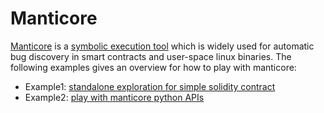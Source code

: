 # Manticore

[Manticore](https://github.com/trailofbits/manticore) is a [symbolic execution tool](https://en.wikipedia.org/wiki/Symbolic_execution) which is widely used for automatic bug discovery in smart contracts and user-space linux binaries.
The following examples gives an overview for how to play with manticore:

- Example1: [standalone exploration for simple solidity contract](1.SimpleExample/)
- Example2: [play with manticore python APIs](2.ManipulateSmartContract/)
